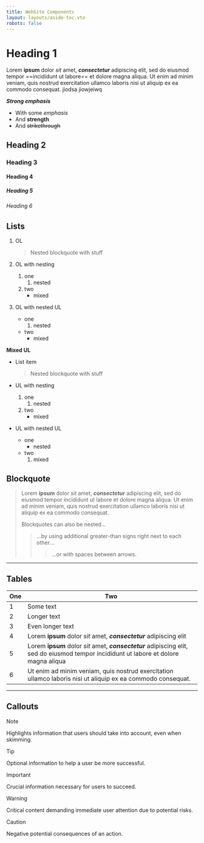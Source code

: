 ```yaml
---
title: WebSite Components
layout: layouts/aside-toc.vto
robots: false
---
```


# Heading 1

Lorem **ipsum** dolor *sit* amet, ***consectetur*** adipiscing elit, sed do eiusmod tempor ==incididunt ut labore== et dolore magna aliqua. Ut enim ad minim veniam, quis nostrud exercitation ullamco laboris nisi ut aliquip ex ea commodo consequat. jiodsa jiowjeiwq

***Strong emphasis***
- With some *emphasis*
- And **strength**
- And ~~strikethrough~~

## Heading 2 
### Heading 3 
#### Heading 4 
##### Heading 5 
###### Heading 6 

## Lists  

1. OL

    > Nested blockquote with stuff

2. OL with nesting
    1. one
        1. nested
    2. two
        - mixed
3. OL with nested UL
    - one
        1. nested
    - two
        - mixed

**Mixed UL**

- List item

    > Nested blockquote with stuff

- UL with nesting
    1. one
        1. nested
    2. two
        - mixed
- UL with nested UL
    - one
        - nested
    - two
        1. mixed

## Blockquote

> Lorem **ipsum** dolor *sit* amet, ***consectetur*** adipiscing elit, sed do eiusmod tempor incididunt ut labore et dolore magna aliqua. Ut enim ad minim veniam, quis nostrud exercitation ullamco laboris nisi ut aliquip ex ea commodo consequat.  
> 
> Blockquotes can also be nested...
>
> > ...by using additional greater-than signs right next to each other...
> >
> > > ...or with spaces between arrows.

---

## Tables

|One | Two |
|----|-----|
|1|Some text |
|2|Longer text |
|3|Even longer text |
|4|Lorem **ipsum** dolor *sit* amet, ***consectetur*** adipiscing elit|
|5|Lorem **ipsum** dolor *sit* amet, ***consectetur*** adipiscing elit, sed do eiusmod tempor incididunt ut labore et dolore magna aliqua |.  |
|6|Ut enim ad minim veniam, quis nostrud exercitation ullamco laboris nisi ut aliquip ex ea commodo consequat.|

---

## Callouts

> [!NOTE]  
> Highlights information that users should take into account, even when skimming.

> [!TIP]
> Optional information to help a user be more successful.

> [!IMPORTANT]  
> Crucial information necessary for users to succeed.

> [!WARNING]  
> Critical content demanding immediate user attention due to potential risks.

> [!CAUTION]
> Negative potential consequences of an action.
